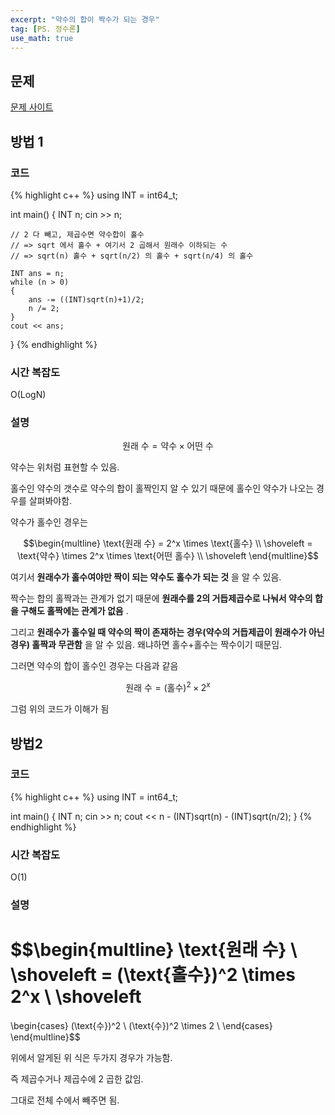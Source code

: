 ```yaml
---
excerpt: "약수의 합이 짝수가 되는 경우"
tag: [PS. 정수론]
use_math: true
---
```

## 문제

[문제 사이트](https://www.acmicpc.net/problem/11692)

## 방법 1

### 코드

{% highlight c++ %}
using INT = int64_t;

int main()
{
	INT n;
	cin >> n;

	// 2 다 빼고, 제곱수면 약수합이 홀수
	// => sqrt 에서 홀수 + 여기서 2 곱해서 원래수 이하되는 수
	// => sqrt(n) 홀수 + sqrt(n/2) 의 홀수 + sqrt(n/4) 의 홀수
	
	INT ans = n;
	while (n > 0)
	{
		ans -= ((INT)sqrt(n)+1)/2;
		n /= 2;
	}
	cout << ans;
}
{% endhighlight %}

### 시간 복잡도

O(LogN)

### 설명

$$
   \text{원래 수} = \text{약수} \times \text{어떤 수}
$$

약수는 위처럼 표현할 수 있음.

홀수인 약수의 갯수로 약수의 합이 홀짝인지 알 수 있기 때문에 홀수인 약수가 나오는 경우를 살펴봐야함.

약수가 홀수인 경우는 

$$\begin{multline}
\text{원래 수}
= 2^x \times \text{홀수}  \\ \shoveleft
= \text{약수} \times 2^x \times \text{어떤 홀수} \\ \shoveleft
\end{multline}$$

여기서 __원래수가 홀수여야만 짝이 되는 약수도 홀수가 되는 것__ 을 알 수 있음. 

짝수는 합의 홀짝과는 관계가 없기 때문에 __원래수를 2의 거듭제곱수로 나눠서 약수의 합을 구해도 홀짝에는 관계가 없음__ . 

그리고 __원래수가 홀수일 때 약수의 짝이 존재하는 경우(약수의 거듭제곱이 원래수가 아닌경우) 홀짝과 무관함__ 을 알 수 있음. 왜냐하면 홀수+홀수는 짝수이기 때문임.

그러면 약수의 합이 홀수인 경우는 다음과 같음

$$ \text{원래 수} = (\text{홀수})^2 \times 2^x $$

그럼 위의 코드가 이해가 됨


## 방법2

### 코드

{% highlight c++ %}
using INT = int64_t;

int main()
{
	INT n;
	cin >> n;
	cout << n - (INT)sqrt(n) - (INT)sqrt(n/2);
}
{% endhighlight %}

### 시간 복잡도

O(1)

### 설명

$$\begin{multline} 
\text{원래 수}  \\  \shoveleft
= (\text{홀수})^2 \times 2^x   \\  \shoveleft
= 
\begin{cases}
 (\text{수})^2 \\
 (\text{수})^2 \times 2  \\
\end{cases}
\end{multline}$$

위에서 알게된 위 식은 두가지 경우가 가능함. 

즉 제곱수거나 제곱수에 2 곱한 값임.

그대로 전체 수에서 빼주면 됨.
